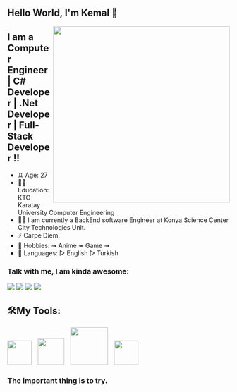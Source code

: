 ## Hello World, I'm Kemal 👋


<img src=https://birimler.atauni.edu.tr/islam-tarihi-ve-sanatlari-bolumu/wp-content/uploads/sites/402/2021/11/yapim-asamasinda.gif width="400" height="400" align="right">

## I am a Computer Engineer | C# Developer | .Net Developer | Full-Stack Developer !!
- ♊️ Age: 27
- 👨‍🎓 Education: KTO Karatay University Computer Engineering 
- 👨‍💻 I am currently a BackEnd software Engineer at Konya Science Center City Technologies Unit.
- ⚡  Carpe Diem.
- 🎯 Hobbies: ↠ Anime ↠ Game ↠
- 💬 Languages: ▻ English ▻ Turkish 
### Talk with me, I am kinda awesome:
<p float="left">
<a href="mailto:kemalkartal0505@gmail.com"><img src="https://img.shields.io/badge/Gmail-D14836?style=for-the-badge&logo=gmail&logoColor=white" /></a>
<a href="https://www.linkedin.com/in/kadirbelkuyu/"><img src="https://img.shields.io/badge/LinkedIn-0077B5?style=for-the-badge&logo=linkedin&logoColor=white" /></a>
<a href="https://www.kaggle.com/kadirbelkuyu"><img src="https://img.shields.io/badge/Kaggle-20BEFF?style=for-the-badge&logo=Kaggle&logoColor=gray" /></a>
<a href="https://kadirbelkuyu.medium.com/"><img src="https://img.shields.io/badge/Medium-12100E?style=for-the-badge&logo=medium&logoColor=white" /></a>
</p>

## 🛠My Tools:
<p float="left">
<img src="https://webodasi.com/wp-content/uploads/2020/09/C-1.png" width="55" hight="75">
<img src="https://upload.wikimedia.org/wikipedia/commons/thumb/c/cf/Angular_full_color_logo.svg/225px-Angular_full_color_logo.svg.png" width="60" hight="75" style="margin-left: 10">
<img src="https://mennankose.com/content/images/size/w2000/2019/08/asp-net-core-logo-1.png" width="85" hight="55" style="padding-left: 10">
<img src="https://img.icons8.com/nolan/128/sql.png" width="55" hight="65"   style="margin-left: 10"/>


</p>

### The important thing is to try.